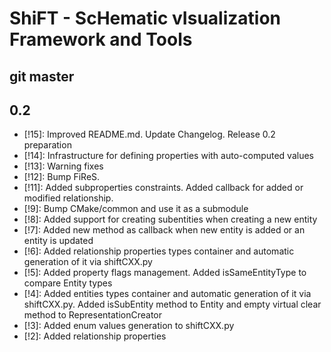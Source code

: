 # ShiFT - ScHematic vIsualization Framework and Tools


## git master


## 0.2
* [!15]: Improved README.md. Update Changelog. Release 0.2 preparation
* [!14]: Infrastructure for defining properties with auto-computed values
* [!13]: Warning fixes
* [!12]: Bump FiReS.
* [!11]: Added subproperties constraints. Added callback for added or modified relationship.
* [!9]: Bump CMake/common and use it as a submodule
* [!8]: Added support for creating subentities when creating a new entity
* [!7]: Added new method as callback when new entity is added or an entity is updated
* [!6]: Added relationship properties types container and automatic generation of it via shiftCXX.py
* [!5]: Added property flags management. Added isSameEntityType to compare Entity types
* [!4]: Added entities types container and automatic generation of it via shiftCXX.py. Added isSubEntity method to Entity and empty virtual clear method to RepresentationCreator
* [!3]: Added enum values generation to shiftCXX.py
* [!2]: Added relationship properties
